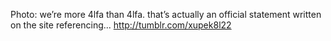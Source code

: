 Photo: we’re more 4lfa than 4lfa. that’s actually an official statement written on the site referencing... http://tumblr.com/xupek8l22